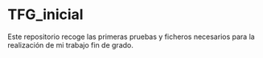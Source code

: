 # TFG_inicial
Este repositorio recoge las primeras pruebas y ficheros necesarios para la realización de mi trabajo fin de grado.
